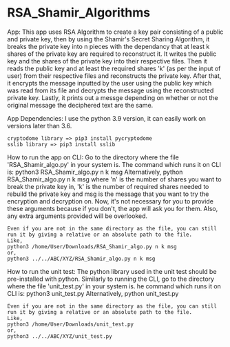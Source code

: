 # RSA_Shamir_Algorithms

App:
    This app uses RSA Algorithm to create a key pair consisting of a public and private key, then by using the Shamir's Secret Sharing Algorithm, it breaks the private
    key into n pieces with the dependancy that at least k shares of the private key are required to reconstruct it. It writes the public key and the shares of the 
    private key into their respective files. Then it reads the public key and at least the required shares 'k' (as per the input of user) from their respective files 
    and reconstructs the private key. After that, it encrypts the message inputted by the user using the public key which was read from its file and decrypts the 
    message using the reconstructed private key. Lastly, it prints out a messge depending on whether or not the original message the deciphered text are the same.

App Dependencies:
    I use the python 3.9 version, it can easily work on versions later than 3.6.
    
    cryptodome library => pip3 install pycryptodome
    sslib library => pip3 install sslib
    

How to run the app on CLI:
    Go to the directory where the file 'RSA_Shamir_algo.py' in your system is.
    The command which runs it on CLI is:
    python3 RSA_Shamir_algo.py n k msg
    Alternatively,
    python RSA_Shamir_algo.py n k msg
    where 'n' is the number of shares you want to break the private key in, 'k' is the number of required shares needed to rebuild the private key and msg is the message
    that you want to try the encryption and decryption on.
    Now, it's not necessary for you to provide these arguments because if you don't, the app will ask you for them. Also, any extra arguments provided will be overlooked.
    
    Even if you are not in the same directory as the file, you can still run it by giving a relative or an absolute path to the file.
    Like,
    python3 /home/User/Downloads/RSA_Shamir_algo.py n k msg
    or,
    python3 ../../ABC/XYZ/RSA_Shamir_algo.py n k msg
    
    
How to run the unit test:
    The python library used in the unit test should be pre-installed with python.
    Similarly to running the CLI, go to the directory where the file 'unit_test.py' in your system is.
    he command which runs it on CLI is:
    python3 unit_test.py
    Alternatively,
    python unit_test.py
    
    Even if you are not in the same directory as the file, you can still run it by giving a relative or an absolute path to the file.
    Like,
    python3 /home/User/Downloads/unit_test.py
    or,
    python3 ../../ABC/XYZ/unit_test.py
